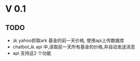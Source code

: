 # V 0.1

## TODO

- 从 yahoo抓取ark 基金的前一天价格, 使用api上传数据库
- chatbot,从 api 中,读取前一天所有基金的价格,并自动发送消息
- api 支持这2 个功能